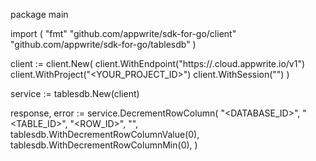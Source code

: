 package main

import (
    "fmt"
    "github.com/appwrite/sdk-for-go/client"
    "github.com/appwrite/sdk-for-go/tablesdb"
)

client := client.New(
    client.WithEndpoint("https://<REGION>.cloud.appwrite.io/v1")
    client.WithProject("<YOUR_PROJECT_ID>")
    client.WithSession("")
)

service := tablesdb.New(client)

response, error := service.DecrementRowColumn(
    "<DATABASE_ID>",
    "<TABLE_ID>",
    "<ROW_ID>",
    "",
    tablesdb.WithDecrementRowColumnValue(0),
    tablesdb.WithDecrementRowColumnMin(0),
)
